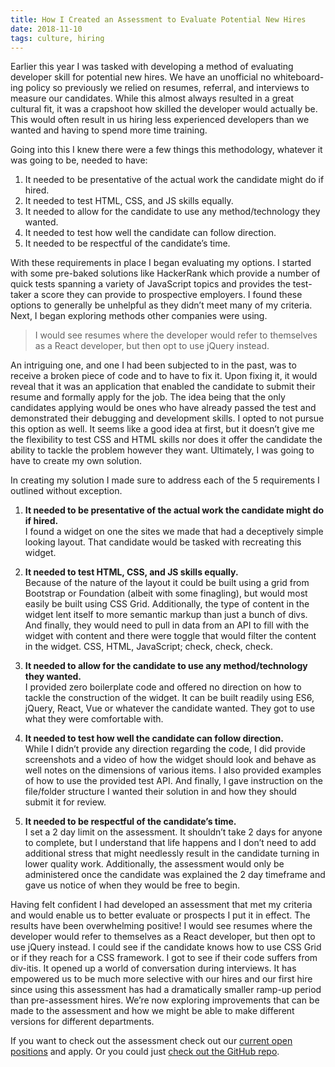 ```yaml
---
title: How I Created an Assessment to Evaluate Potential New Hires
date: 2018-11-10
tags: culture, hiring
---
```


Earlier this year I was tasked with developing a method of evaluating developer skill for potential new hires. We have an unofficial no whiteboard-ing policy so previously we relied on resumes, referral, and interviews to measure our candidates. While this almost always resulted in a great cultural fit, it was a crapshoot how skilled the developer would actually be. This would often result in us hiring less experienced developers than we wanted and having to spend more time training.

Going into this I knew there were a few things this methodology, whatever it was going to be, needed to have:

1. It needed to be presentative of the actual work the candidate might do if hired.
2. It needed to test HTML, CSS, and JS skills equally.
3. It needed to allow for the candidate to use any method/technology they wanted.
4. It needed to test how well the candidate can follow direction.
5. It needed to be respectful of the candidate’s time.

With these requirements in place I began evaluating my options. I started with some pre-baked solutions like HackerRank which provide a number of quick tests spanning a variety of JavaScript topics and provides the test-taker a score they can provide to prospective employers. I found these options to generally be unhelpful as they didn’t meet many of my criteria. Next, I began exploring methods other companies were using.

> I would see resumes where the developer would refer to themselves as a React developer, but then opt to use jQuery instead.

An intriguing one, and one I had been subjected to in the past, was to receive a broken piece of code and to have to fix it. Upon fixing it, it would reveal that it was an application that enabled the candidate to submit their resume and formally apply for the job. The idea being that the only candidates applying would be ones who have already passed the test and demonstrated their debugging and development skills. I opted to not pursue this option as well. It seems like a good idea at first, but it doesn’t give me the flexibility to test CSS and HTML skills nor does it offer the candidate the ability to tackle the problem however they want. Ultimately, I was going to have to create my own solution.

In creating my solution I made sure to address each of the 5 requirements I outlined without exception.

1. **It needed to be presentative of the actual work the candidate might do if hired.**<br />
I found a widget on one the sites we made that had a deceptively simple looking layout. That candidate would be tasked with recreating this widget.

2. **It needed to test HTML, CSS, and JS skills equally.**<br />
Because of the nature of the layout it could be built using a grid from Bootstrap or Foundation (albeit with some finagling), but would most easily be built using CSS Grid. Additionally, the type of content in the widget lent itself to more semantic markup than just a bunch of divs. And finally, they would need to pull in data from an API to fill with the widget with content and there were toggle that would filter the content in the widget. CSS, HTML, JavaScript; check, check, check.

3. **It needed to allow for the candidate to use any method/technology they wanted.**<br />
I provided zero boilerplate code and offered no direction on how to tackle the construction of the widget. It can be built readily using ES6, jQuery, React, Vue or whatever the candidate wanted. They got to use what they were comfortable with.

4. **It needed to test how well the candidate can follow direction.**<br />
While I didn’t provide any direction regarding the code, I did provide screenshots and a video of how the widget should look and behave as well notes on the dimensions of various items. I also provided examples of how to use the provided test API. And finally, I gave instruction on the file/folder structure I wanted their solution in and how they should submit it for review.

5. **It needed to be respectful of the candidate’s time.**<br />
I set a 2 day limit on the assessment. It shouldn’t take 2 days for anyone to complete, but I understand that life happens and I don’t need to add additional stress that might needlessly result in the candidate turning in lower quality work. Additionally, the assessment would only be administered once the candidate was explained the 2 day timeframe and gave us notice of when they would be free to begin.

Having felt confident I had developed an assessment that met my criteria and would enable us to better evaluate or prospects I put it in effect. The results have been overwhelming positive! I would see resumes where the developer would refer to themselves as a React developer, but then opt to use jQuery instead. I could see if the candidate knows how to use CSS Grid or if they reach for a CSS framework. I got to see if their code suffers from div-itis. It opened up a world of conversation during interviews. It has empowered us to be much more selective with our hires and our first hire since using this assessment has had a dramatically smaller ramp-up period than pre-assessment hires. We’re now exploring improvements that can be made to the assessment and how we might be able to make different versions for different departments.

If you want to check out the assessment check out our [current open positions](https://www.simpleviewinc.com/careers/open-positions/) and apply. Or you could just [check out the GitHub repo](https://github.com/simpleviewinc/cms-dev-assessment).
